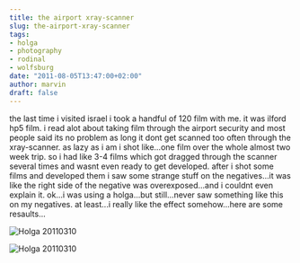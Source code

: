 ```yaml
---
title: the airport xray-scanner
slug: the-airport-xray-scanner
tags:
- holga
- photography
- rodinal
- wolfsburg
date: "2011-08-05T13:47:00+02:00"
author: marvin
draft: false
---
```

the last time i visited israel i took a handful of 120 film with me. it
was ilford hp5 film. i read alot about taking film through the airport
security and most people said its no problem as long it dont get scanned
too often through the xray-scanner. as lazy as i am i shot like...one
film over the whole almost two week trip. so i had like 3-4 films which
got dragged through the scanner several times and wasnt even ready to
get developed. after i shot some films and developed them i saw some
strange stuff on the negatives...it was like the right side of the
negative was overexposed...and i couldnt even explain it. ok...i was
using a holga...but still...never saw something like this on my
negatives. at least...i really like the effect somehow...here are some
resaults...

![Holga 20110310](/images/5514528836_9f64d39b49_b.jpg)

![Holga 20110310](/images/5514528738_ca4be56ef8_b.jpg)